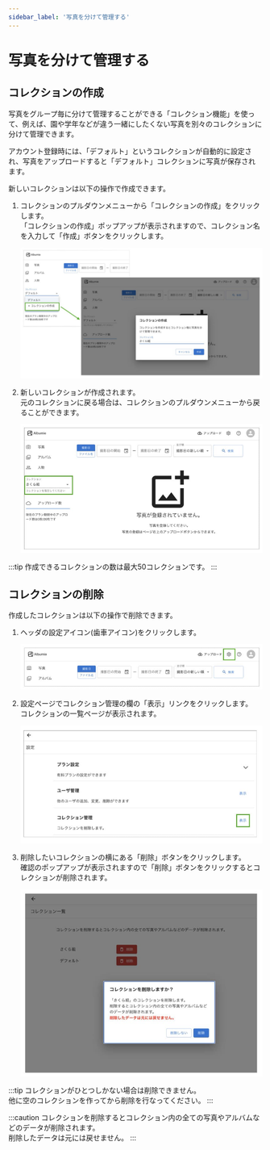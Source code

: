 ```yaml
---
sidebar_label: '写真を分けて管理する'
---
```


# 写真を分けて管理する
## コレクションの作成
写真をグループ毎に分けて管理することができる「コレクション機能」を使って、例えば、園や学年などが違う一緒にしたくない写真を別々のコレクションに分けて管理できます。

アカウント登録時には、「デフォルト」というコレクションが自動的に設定され、写真をアップロードすると「デフォルト」コレクションに写真が保存されます。

新しいコレクションは以下の操作で作成できます。

1. コレクションのプルダウンメニューから「コレクションの作成」をクリックします。  
  「コレクションの作成」ポップアップが表示されますので、コレクション名を入力して「作成」ボタンをクリックします。

    ![create collection](/img/docs/create-collection.jpg)


2. 新しいコレクションが作成されます。  
  元のコレクションに戻る場合は、コレクションのプルダウンメニューから戻ることができます。

    ![collection pulldwon](/img/docs/collection-pulldown.jpg)

:::tip
作成できるコレクションの数は最大50コレクションです。
:::

## コレクションの削除
作成したコレクションは以下の操作で削除できます。

1. ヘッダの設定アイコン(歯車アイコン)をクリックします。

    ![setting](/img/docs/setting.jpg)

2. 設定ページでコレクション管理の欄の「表示」リンクをクリックします。  
  コレクションの一覧ページが表示されます。

    ![manage collection](/img/docs/manage-collection.jpg)

3. 削除したいコレクションの横にある「削除」ボタンをクリックします。  
  確認のポップアップが表示されますので「削除」ボタンをクリックするとコレクションが削除されます。

    ![delete collection](/img/docs/delete-collection.jpg)

:::tip
コレクションがひとつしかない場合は削除できません。  
他に空のコレクションを作ってから削除を行なってください。
:::

:::caution
コレクションを削除するとコレクション内の全ての写真やアルバムなどのデータが削除されます。  
削除したデータは元には戻せません。
:::